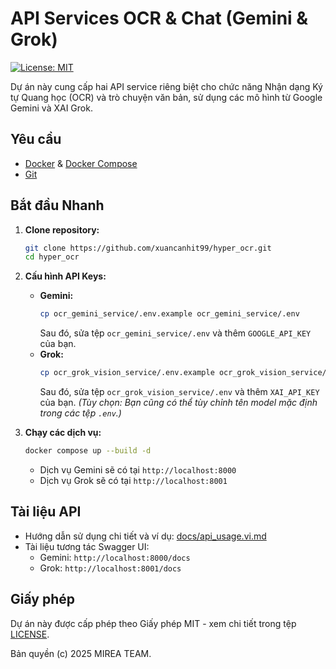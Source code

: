 # API Services OCR & Chat (Gemini & Grok)

[![License: MIT](https://img.shields.io/badge/License-MIT-yellow.svg)](https://opensource.org/licenses/MIT)

Dự án này cung cấp hai API service riêng biệt cho chức năng Nhận dạng Ký tự Quang học (OCR) và trò chuyện văn bản, sử dụng các mô hình từ Google Gemini và XAI Grok.

## Yêu cầu

*   [Docker](https://docs.docker.com/get-docker/) & [Docker Compose](https://docs.docker.com/compose/install/)
*   [Git](https://git-scm.com/downloads)

## Bắt đầu Nhanh

1.  **Clone repository:**
    ```bash
    git clone https://github.com/xuancanhit99/hyper_ocr.git
    cd hyper_ocr
    ```

2.  **Cấu hình API Keys:**
    *   **Gemini:**
        ```bash
        cp ocr_gemini_service/.env.example ocr_gemini_service/.env
        ```
        Sau đó, sửa tệp `ocr_gemini_service/.env` và thêm `GOOGLE_API_KEY` của bạn.
    *   **Grok:**
        ```bash
        cp ocr_grok_vision_service/.env.example ocr_grok_vision_service/.env
        ```
        Sau đó, sửa tệp `ocr_grok_vision_service/.env` và thêm `XAI_API_KEY` của bạn.
    *(Tùy chọn: Bạn cũng có thể tùy chỉnh tên model mặc định trong các tệp `.env`.)*

3.  **Chạy các dịch vụ:**
    ```bash
    docker compose up --build -d
    ```
    *   Dịch vụ Gemini sẽ có tại `http://localhost:8000`
    *   Dịch vụ Grok sẽ có tại `http://localhost:8001`

## Tài liệu API

*   Hướng dẫn sử dụng chi tiết và ví dụ: [docs/api_usage.vi.md](docs/api_usage.vi.md)
*   Tài liệu tương tác Swagger UI:
    *   Gemini: `http://localhost:8000/docs`
    *   Grok: `http://localhost:8001/docs`

## Giấy phép

Dự án này được cấp phép theo Giấy phép MIT - xem chi tiết trong tệp [LICENSE](LICENSE).

Bản quyền (c) 2025 MIREA TEAM.
